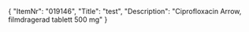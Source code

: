 {
  "ItemNr": "019146",
  "Title": "test",
  "Description": "Ciprofloxacin Arrow, filmdragerad tablett 500 mg"
}